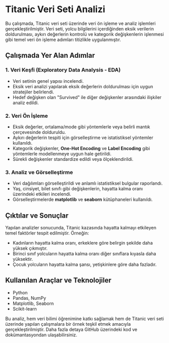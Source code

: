 # Titanic Veri Seti Analizi  

Bu çalışmada, Titanic veri seti üzerinde veri ön işleme ve analiz işlemleri gerçekleştirilmiştir. Veri seti, yolcu bilgilerini içerdiğinden eksik verilerin doldurulması, aykırı değerlerin kontrolü ve kategorik değişkenlerin işlenmesi gibi temel veri ön işleme adımları titizlikle uygulanmıştır.  

## Çalışmada Yer Alan Adımlar  
### 1. Veri Keşfi (Exploratory Data Analysis - EDA)  
- Veri setinin genel yapısı incelendi.  
- Eksik veri analizi yapılarak eksik değerlerin doldurulması için uygun stratejiler belirlendi.  
- Hedef değişken olan "Survived" ile diğer değişkenler arasındaki ilişkiler analiz edildi.  

### 2. Veri Ön İşleme  
- Eksik değerler, ortalama/mode gibi yöntemlerle veya belirli mantık çerçevesinde dolduruldu.  
- Aykırı değerlerin tespiti için görselleştirme ve istatistiksel yöntemler kullanıldı.  
- Kategorik değişkenler, **One-Hot Encoding** ve **Label Encoding** gibi yöntemlerle modellenmeye uygun hale getirildi.  
- Sürekli değişkenler standardize edildi veya ölçeklendirildi.  

### 3. Analiz ve Görselleştirme  
- Veri dağılımları görselleştirildi ve anlamlı istatistiksel bulgular raporlandı.  
- Yaş, cinsiyet, bilet sınıfı gibi değişkenlerin, hayatta kalma oranı üzerindeki etkileri incelendi.  
- Görselleştirmelerde **matplotlib** ve **seaborn** kütüphaneleri kullanıldı.  

## Çıktılar ve Sonuçlar  
Yapılan analizler sonucunda, Titanic kazasında hayatta kalmayı etkileyen temel faktörler tespit edilmiştir. Örneğin:  
- Kadınların hayatta kalma oranı, erkeklere göre belirgin şekilde daha yüksek çıkmıştır.  
- Birinci sınıf yolcuların hayatta kalma oranı diğer sınıflara kıyasla daha yüksektir.  
- Çocuk yolcuların hayatta kalma şansı, yetişkinlere göre daha fazladır.  

## Kullanılan Araçlar ve Teknolojiler  
- Python  
- Pandas, NumPy  
- Matplotlib, Seaborn  
- Scikit-learn  

Bu analiz, hem veri bilimi öğrenimine katkı sağlamak hem de Titanic veri seti üzerinde yapılan çalışmalara bir örnek teşkil etmek amacıyla gerçekleştirilmiştir. Daha fazla detaya GitHub üzerindeki kod ve dokümantasyondan ulaşabilirsiniz.  
